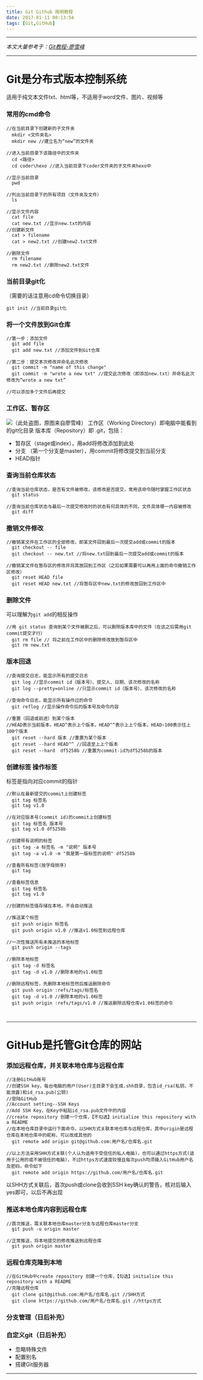 ```yaml
---
title: Git Github 简明教程
date: 2017-01-11 00:13:54
tags: [Git,GitHub]
---
```


***
*本文大量参考于：[Git教程-廖雪峰](http://www.liaoxuefeng.com/wiki/0013739516305929606dd18361248578c67b8067c8c017b000)*
***
# Git是分布式版本控制系统
适用于纯文本文件txt、html等，不适用于word文件、图片、视频等
### 常用的cmd命令
```
//在当前目录下创建新的子文件夹
  mkdir <文件夹名>
  mkdir new //建立名为“new”的文件夹

//进入当前目录下该路径中的文件夹
  cd <路径>
  cd coder\hexo //进入当前目录下coder文件夹的子文件夹hexo中

//显示当前目录
  pwd

//列出当前目录下的所有项目（文件夹及文件）
  ls

//显示文件内容
  cat file
  cat new.txt //显示new.txt的内容
//创建新文件
  cat > filename  
  cat > new2.txt //创建new2.txt文件

//删除文件
  rm filename
  rm new2.txt //删除new2.txt文件
```

### 当前目录git化
（需要的话注意用cd命令切换目录）
```
git init //当前目录git化
```

### 将一个文件放到Git仓库
```
//第一步：添加文件
  git add file
  git add new.txt //添加文件到Git仓库

//第二步：提交本次修改并命名此次修改
  git commit -m "name of this change"
  git commit -m "wrote a new txt" //提交此次修改（即添加new.txt）并命名此次修改为“wrote a new txt”

//可以添加多个文件后再提交
```

### 工作区、暂存区

![（此处盗图，原图来自廖雪峰）](http://upload-images.jianshu.io/upload_images/3984866-9810933040355de8.png?imageMogr2/auto-orient/strip%7CimageView2/2/w/1240)
工作区（Working Directory）即电脑中能看到的git化目录
版本库（Repository）即 .git，包括：
* 暂存区（stage或index），用add将修改添加到此处
* 分支 （第一个分支是master），用commit将修改提交到当前分支
* HEAD指针

### 查询当前仓库状态
```
//查询当前仓库状态，是否有文件被修改，该修改是否提交，常用该命令随时掌握工作区状态
  git status

//查询当前仓库状态与最后一次提交修改时的状态有何具体的不同，文件具体哪一内容被修改
  git diff
```


### 撤销文件修改
```
//撤销某文件在工作区的全部修改，即某文件回到最后一次提交add或commit的版本
  git checkout -- file
  git checkout -- new.txt //将new.txt回到最后一次提交add或commit的版本

//撤销某文件在暂存区的修改并将其放回到工作区（之后如果需要可以再用上面的命令撤销工作区修改）
  git reset HEAD file
  git reset HEAD new.txt //将暂存区中new.txt的修改放回到工作区中
```

### 删除文件
可以理解为`git add`的相反操作
```
//用 git status 查询到某个文件被删之后，可以删除版本库中的文件（在这之后需用git commit提交才行）
  git rm file // 将之前在工作区中的删除修改放到暂存区中
  git rm new.txt  
```

### 版本回退
```
//查询提交日志，能显示所有的提交日志
  git log //显示commit id（版本号）、提交人、日期、该次修改的名称
  git log --pretty=online //只显示commit id（版本号）、该次修改的名称

//查询命令日志，能显示所有操作过的命令
  git reflog //显示操作命令后的版本号及命令内容

//重置（回退或前进）到某个版本
//HEAD表示当前版本，HEAD^表示上个版本，HEAD^^表示上上个版本，HEAD~100表示往上100个版本
  git reset --hard 版本 //重置为某个版本
  git reset --hard HEAD^^ //回退至上上个版本
  git reset --hard  df5258b //重置为commit-id为df5258b的版本
```


### 创建标签 操作标签
标签是指向对应commit的指针
```
//默认在最新提交的commit上创建标签
  git tag 标签名
  git tag v1.0

//在对应版本号(commit id)的commit上创建标签
  git tag 标签名 版本号
  git tag v1.0 df5258b

//创建带有说明的标签
  git tag -a 标签名 -m "说明" 版本号
  git tag -a v1.0 -m "我是第一版标签的说明" df5258b

//查看所有标签(按字母排序)
  git tag

//查看标签信息
  git tag 标签名
  git tag v1.0

//创建的标签值存储在本地，不会自动推送

//推送某个标签
  git push origin 标签名
  git push origin v1.0 //推送v1.0标签到远程仓库

//一次性推送所有未推送的本地标签
  git push origin --tags

//删除本地标签
  git tag -d 标签名
  git tag -d v1.0 //删除本地的v1.0标签

//删除远程标签，先删除本地标签然后推送删除命令
  git push origin :refs/tags/标签名
  git tag -d v1.0 //删除本地的v1.0标签
  git push origin :refs/tags/v1.0 //推送删除远程仓库v1.0标签的命令



```
***
# GitHub是托管Git仓库的网站
### 添加远程仓库，并关联本地仓库与远程仓库
```
//注册GitHub账号
//创建SSH key，每台电脑的用户(User)主目录下会生成.shh目录，包含id_rsa(私钥，不能泄露)和id_rsa.pub(公钥)
//登陆GitHub
//Account setting--SSH Keys
//Add SSH Key，在Key中粘贴id_rsa.pub文件中的内容
//create repository 创建一个仓库，【不勾选】initialize this repository with a README
//在本地仓库目录中运行下面命令，以SHH方式关联本地仓库与远程仓库，其中origin是远程仓库在本地仓库中的昵称，可以改成其他的
  git remote add origin git@github.com:用户名/仓库名.git

//以上方法采用SHH方式关联(个人认为适用于受信任的私人电脑)，也可以通过https方式(适用于公用的或不被信任的电脑)，不过https方式速度较慢且每次push均须输入GitHub用户名及密码，命令如下
  git remote add origin https://github.com/用户名/仓库名.git
```
以SHH方式关联后，首次push或clone会收到SSH key确认的警告，核对后输入yes即可，以后不再出现

### 推送本地仓库内容到远程仓库
```
//首次推送，需关联本地仓库master分支与远程仓库master分支
  git push -u origin master

//正常推送，将本地提交的修改推送到远程仓库
  git push origin master
```

### 远程仓库克隆到本地
```
//在GitHub中create repository 创建一个仓库，【勾选】initialize this repository with a README
//克隆远程仓库
  git clone git@github.com:用户名/仓库名.git //SHH方式
  git clone https://github.com/用户名/仓库名.git //https方式
```

### 分支管理（日后补充）
### 自定义git（日后补充）
* 忽略特殊文件
* 配置别名
* 搭建Git服务器  


***

